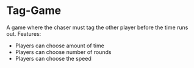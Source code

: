 # Tag-Game
A game where the chaser must tag the other player before the time runs out.
Features:
- Players can choose amount of time
- Players can choose number of rounds
- Players can choose the speed
